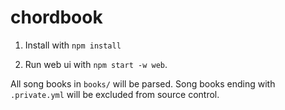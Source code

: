 # chordbook

1. Install with `npm install`

2. Run web ui with `npm start -w web`.

All song books in `books/` will be parsed. Song books ending with `.private.yml` will be excluded from source control.
